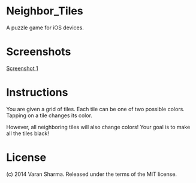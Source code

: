 # Neighbor_Tiles
A puzzle game for iOS devices.

# Screenshots
[Screenshot 1](screenshots/1.png)

# Instructions

You are given a grid of tiles.
Each tile can be one of two possible colors.
Tapping on a tile changes its color.

However, all neighboring tiles will also change colors!
Your goal is to make all the tiles black!

# License

(c) 2014 Varan Sharma. Released under the terms of the MIT license.

